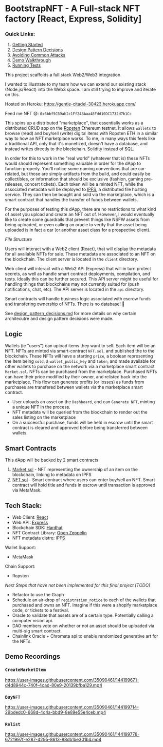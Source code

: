 # BootstrapNFT - A Full-stack NFT factory [React, Express, Solidity]

### Quick Links:

1. [Getting Started](https://github.com/gambinish/blockchain-developer-bootcamp-final-project/blob/main/DOCS.md)
2. [Design Pattern Decisions](https://github.com/gambinish/blockchain-developer-bootcamp-final-project/blob/main/design_pattern_decisions.md)
3. [Avoiding Common Attacks](https://github.com/gambinish/blockchain-developer-bootcamp-final-project/blob/main/avoiding_common_attacks.md)
4. [Demo Walkthrough](https://github.com/gambinish/blockchain-developer-bootcamp-final-project#demo-recordings)
5. [Running Tests](https://github.com/gambinish/blockchain-developer-bootcamp-final-project/blob/main/DOCS.md#running-tests)

This project scaffolds a full stack Web2/Web3 integration.

I wanted to illustrate to my team how we can extend our existing stack (Node.js/React) into the Web3 space. I am still trying to improve and iterate on this.

Hosted on Heroku: https://gentle-citadel-30423.herokuapp.com/

Feed me NFT 😄: `0x6bbf5CB9ab2c1Ff248Aaa48Fdd10DC1732d7b1Cc`

This spins up a distributed "marketplace", that essentially works as a distributed CRUD app on the [Ropsten](https://ropsten.etherscan.io/) Ethereum testnet. It allows `wallets` to browse (read) and buy/sell (write) digital items with Ropsten ETH in a similar way to how an NFT marketplace works. To me, in many ways this feels like a traditional API, only that it's monetized, doesn't have a database, and instead writes directly to the blockchain. Solidity instead of SQL.

In order for this to work in the "real world" (whatever that is) these NFTs would should represent something valuable in order for the dApp to function properly. You'll notice some naming conventions that are car-related, but those are simply artifacts from the build, and could easily be collectibles, or information that should be exclusive (fashion, gaming pre-releases, concert tickets). Each token will be a minted NFT, while the associated metadata will be deployed to [IPFS](https://ipfs.io/), a distributed file hosting service. They can then be bought and sold via the marketplace, which is a smart contract that handles the transfer of funds between wallets.

For the purposes of testing this dApp, there are no restrictions to what kind of asset you upload and create an NFT out of. However, I would eventually like to create some guardrails that prevent things like NSFW assets from being uploaded, or even calling an oracle to verify that the asset being uploaded is in fact a car (or another asset class for a prospective client).

_File Structure_

Users will interact with a Web2 client (React), that will display the metadata for all available NFTs for sale. These metadata are associated to an NFT on the blockchain. The client server is located in the `client` directory.

Web client will interact with a Web2 API (Express) that will in turn protect secrets, as well as handle smart contract deployments, compilation, and tests. Ideally this can be further secured. This API server might be useful for handling things that blockchains may not currently suited for (push notifications, chat, etc). The API server is located in the `api` directory.

Smart contracts will handle business logic associated with escrow funds and transfering ownership of NFTs. There is no database! 🎉

See [design_pattern_decisions.md](https://github.com/gambinish/blockchain-developer-bootcamp-final-project/blob/main/design_pattern_decisions.md#design-pattern-decisions) for more details on why certain architecutre and design pattern decisions were made.

## Logic

Wallets (ie "users") can upload items they want to sell. Each item will be an NFT. NFTs are minted via smart-contract `NFT.sol`, and published the to the blockchain. These NFTs will have a starting `price`, a boolean representing the item being `sold`, a `wallet_public_key` and `token`, and made available for other wallets to purchase on the network via a marketplace smart contract `Market.sol`. NFTs can be purchased from the marketplace. Purchased NFTs can have their price modified by their owner, and relisted back into the marketplace. This flow can generate profits (or losses) as funds from purchases are transfered between wallets via the marketplace smart contract.

- User uploads an asset on the `Dashboard`, and can `Generate NFT`, minting a unique NFT in the process.
- NFT metadata will be queried from the blockchain to render out the sales listing on the marketplace
- On a successful purchase, funds will be held in escrow until the smart contract is cleared and approved before being transferred between wallets.

## Smart Contracts

This dApp will be backed by 2 smart contracts

1. [Market.sol](https://github.com/gambinish/blockchain-developer-bootcamp-final-project/blob/main/api/contracts/Market.sol) - NFT representing the ownership of an item on the blockchain, linking to metadata on IPFS
2. [NFT.sol](https://github.com/gambinish/blockchain-developer-bootcamp-final-project/blob/main/api/contracts/NFT.sol) - Smart contract where users can enter buy/sell an NFT. Smart contract will hold title and funds in escrow until transaction is approved via MetaMask.

## Tech Stack:

- Web Client: [React](https://reactjs.org/)
- Web API: [Express](https://expressjs.com/)
- Blockchain SDK: [Hardhat](https://hardhat.org/)
- NFT Contract Library: [Open Zeppelin](https://openzeppelin.com/)
- NFT metadata distro: [IPFS](https://ipfs.io/)

Wallet Support:

- MetaMask

Chain Support:

- Ropsten

_Next Steps that have not been implemented for this final project [TODO]_

- Refactor to use the Graph
- Schedule an air-drop of `registration_notice` to each of the wallets that purchased and owns an NFT. Imagine if this were a shopify marketplace code, or tickets to a festival.
- Oracle to validate that assets are of a certain type. Potentially calling a computer vision api.
- DAO members vote on whether or not an asset should be uploaded via multi-sig smart contract.
- Chainlink Oracle + Chromata api to enable randomized generative art for the NFTs.

## Demo Recordings

### `CreateMarketItem`

https://user-images.githubusercontent.com/35090461/144199671-d4d8944c-740f-4cad-80e9-20139bfba129.mp4

### `BuyNFT`

https://user-images.githubusercontent.com/35090461/144199714-29bdedc0-668d-4c4a-bbd9-8e89e55e4ceb.mp4

### `Relist`

https://user-images.githubusercontent.com/35090461/144199778-6721997f-e287-4295-8613-88db1be301b4.mp4





